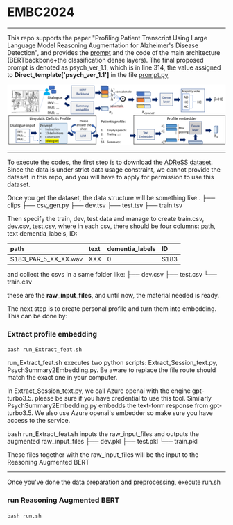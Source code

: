 # EMBC2024
---
This repo supports the paper "Profiling Patient Transcript Using Large Language Model Reasoning Augmentation for Alzheimer's Disease Detection", and provides the [prompt](https://github.com/JackingChen/Reason_Augment_AD_detect/blob/main/prompts.py) and the code of the main architecture (BERTbackbone+the classification dense layers). The final proposed prompt is denoted as psych_ver_1.1, which is in line 314, the value assigned to **Direct_template['psych_ver_1.1']** in the file [prompt.py](https://github.com/JackingChen/Reason_Augment_AD_detect/blob/main/prompts.py)


![framework](./framework.png)

---

To execute the codes, the first step is to download the [ADReSS dataset](https://dementia.talkbank.org/ADReSS-2020/). Since the data is under strict data usage constraint, we cannot provide the dataset in this repo, and you will have to apply for permission to use this dataset. 

Once you get the dataset, the data structure will be something like
.
├── clips
├── csv_gen.py
├── dev.tsv
├── test.tsv
├── train.tsv


Then specify the train, dev, test data and manage to create train.csv, dev.csv, test.csv, where in each csv, there should be four columns: path, text dementia_labels, ID:

| path | text | dementia\_labels | ID |
| :-- | :-- | :-- | :-- |
| S183\_PAR\_5\_XX\_XX.wav | XXX | 0 | S183 |

and collect the csvs in a same folder like:
<your folder name>
├── dev.csv
├── test.csv
└── train.csv

these are the **raw_input_files**, and until now, the material needed is ready.

The next step is to create personal profile and turn them into embedding. This can be done by:

### Extract profile embedding
`bash run_Extract_feat.sh`

run_Extract_feat.sh executes two python scripts: Extract_Session_text.py, PsychSummary2Embedding.py. Be aware to replace the file route should match the exact one in your computer. 
    
    
In Extract_Session_text.py, we call Azure openai with the engine gpt-turbo3.5. please be sure if you have credential to use this tool. Similarly PsychSummary2Embedding.py embedds the text-form response from gpt-turbo3.5. We also use Azure openai's embedder so make sure you have access to the service.
    
bash run_Extract_feat.sh inputs the raw_input_files and outputs the augmented raw_input_files
<output folder of PsychSummary2Embedding.py>
├── dev.pkl
├── test.pkl
└── train.pkl

These files together with the raw_input_files will be the input to the Reasoning Augmented BERT

---
    
Once you've done the data preparation and preprocessing, execute run.sh
    
### run Reasoning Augmented BERT

`bash run.sh`
    

